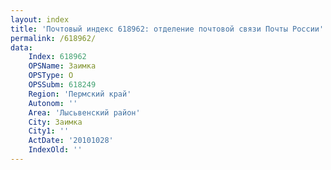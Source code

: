 ```yaml
---
layout: index
title: 'Почтовый индекс 618962: отделение почтовой связи Почты России'
permalink: /618962/
data:
    Index: 618962
    OPSName: Заимка
    OPSType: О
    OPSSubm: 618249
    Region: 'Пермский край'
    Autonom: ''
    Area: 'Лысьвенский район'
    City: Заимка
    City1: ''
    ActDate: '20101028'
    IndexOld: ''
---
```

